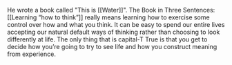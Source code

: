 ---
---

He wrote a book called "This is [[Water]]". The Book in Three Sentences: 
[[Learning “how to think”]] really means learning how to exercise some control over how and what you think. It can be easy to spend our entire lives accepting our natural default ways of thinking rather than choosing to look differently at life. The only thing that is capital-T True is that you get to decide how you’re going to try to see life and how you construct meaning from experience.